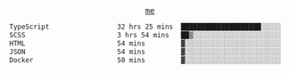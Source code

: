 <p align="center">
  <samp>
    <a href="https://yiwwhl.com">me</a>
  </samp>
</p>

<!--START_SECTION:waka-->

```txt
TypeScript                 32 hrs 25 mins  ████████████████████░░░░░   79.98 %
SCSS                       3 hrs 54 mins   ██▒░░░░░░░░░░░░░░░░░░░░░░   09.63 %
HTML                       54 mins         ▓░░░░░░░░░░░░░░░░░░░░░░░░   02.24 %
JSON                       54 mins         ▓░░░░░░░░░░░░░░░░░░░░░░░░   02.23 %
Docker                     50 mins         ▓░░░░░░░░░░░░░░░░░░░░░░░░   02.06 %
```

<!--END_SECTION:waka-->